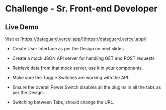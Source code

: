 # Challenge - Sr. Front-end Developer

## Live Demo

Visit at [https://dataguard.vercel.app/](https://dataguard.vercel.app/)

- Create User Interface as per the Design on next slides

- Create a mock JSON API server for handling GET and POST requests

- Retrieve data from that mock server, use it in your components.
- Make sure the Toggle Switches are working with the API.

- Ensure the overall Power Switch disables all the plugins in all the tabs as per the Design.
- Switching between Tabs, should change the URL.
